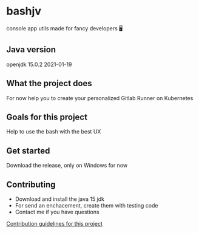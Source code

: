 # bashjv
console app utils made for fancy developers 🖥

## Java version
openjdk 15.0.2 2021-01-19

## What the project does
For now help you to create your personalized Gitlab Runner on Kubernetes

## Goals for this project
Help to use the bash with the best UX

## Get started
Download the release, only on Windows for now

## Contributing
- Download and install the java 15 jdk
- For send an enchacement, create them with testing code
- Contact me if you have questions

[Contribution guidelines for this project](docs/CONTRIBUTING.md)
